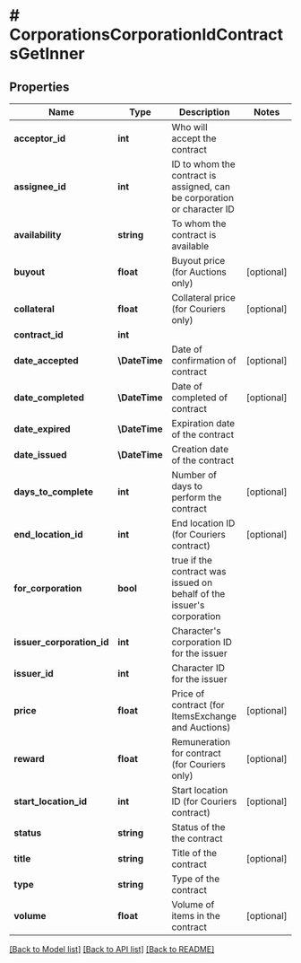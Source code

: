 # # CorporationsCorporationIdContractsGetInner

## Properties

Name | Type | Description | Notes
------------ | ------------- | ------------- | -------------
**acceptor_id** | **int** | Who will accept the contract |
**assignee_id** | **int** | ID to whom the contract is assigned, can be corporation or character ID |
**availability** | **string** | To whom the contract is available |
**buyout** | **float** | Buyout price (for Auctions only) | [optional]
**collateral** | **float** | Collateral price (for Couriers only) | [optional]
**contract_id** | **int** |  |
**date_accepted** | **\DateTime** | Date of confirmation of contract | [optional]
**date_completed** | **\DateTime** | Date of completed of contract | [optional]
**date_expired** | **\DateTime** | Expiration date of the contract |
**date_issued** | **\DateTime** | Сreation date of the contract |
**days_to_complete** | **int** | Number of days to perform the contract | [optional]
**end_location_id** | **int** | End location ID (for Couriers contract) | [optional]
**for_corporation** | **bool** | true if the contract was issued on behalf of the issuer&#39;s corporation |
**issuer_corporation_id** | **int** | Character&#39;s corporation ID for the issuer |
**issuer_id** | **int** | Character ID for the issuer |
**price** | **float** | Price of contract (for ItemsExchange and Auctions) | [optional]
**reward** | **float** | Remuneration for contract (for Couriers only) | [optional]
**start_location_id** | **int** | Start location ID (for Couriers contract) | [optional]
**status** | **string** | Status of the the contract |
**title** | **string** | Title of the contract | [optional]
**type** | **string** | Type of the contract |
**volume** | **float** | Volume of items in the contract | [optional]

[[Back to Model list]](../../README.md#models) [[Back to API list]](../../README.md#endpoints) [[Back to README]](../../README.md)
